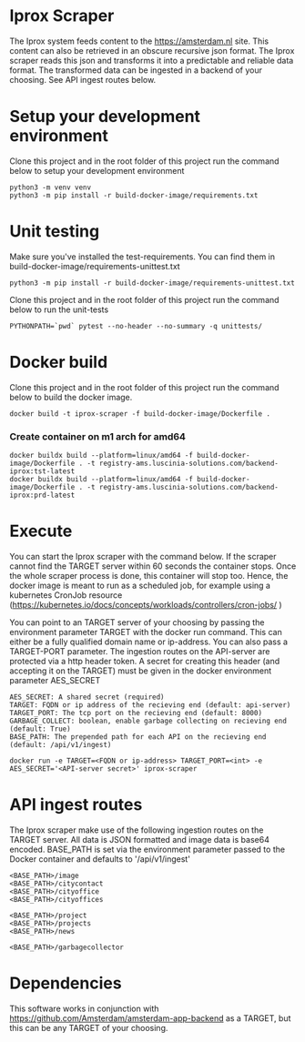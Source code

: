 # Iprox Scraper
The Iprox system feeds content to the https://amsterdam.nl site. This content can also be retrieved in an obscure 
recursive json format. The Iprox scraper reads this json and transforms it into a predictable and reliable data format.
The transformed data can be ingested in a backend of your choosing. See API ingest routes below.

# Setup your development environment
Clone this project and in the root folder of this project run the command below to setup your development environment
    
    python3 -m venv venv
    python3 -m pip install -r build-docker-image/requirements.txt

# Unit testing
Make sure you've installed the test-requirements. You can find them in build-docker-image/requirements-unittest.txt

    python3 -m pip install -r build-docker-image/requirements-unittest.txt

Clone this project and in the root folder of this project run the command below to run the unit-tests

    PYTHONPATH=`pwd` pytest --no-header --no-summary -q unittests/

# Docker build
Clone this project and in the root folder of this project run the command below to build the docker image.

    docker build -t iprox-scraper -f build-docker-image/Dockerfile .
    
### Create container on m1 arch for amd64

    docker buildx build --platform=linux/amd64 -f build-docker-image/Dockerfile . -t registry-ams.luscinia-solutions.com/backend-iprox:tst-latest
    docker buildx build --platform=linux/amd64 -f build-docker-image/Dockerfile . -t registry-ams.luscinia-solutions.com/backend-iprox:prd-latest

# Execute
You can start the Iprox scraper with the command below. If the scraper cannot find the TARGET server within 60 seconds 
the container stops. Once the whole scraper process is done, this container will stop too. Hence, the docker image is 
meant to run as a scheduled job, for example using a kubernetes CronJob resource 
(https://kubernetes.io/docs/concepts/workloads/controllers/cron-jobs/ ) 

You can point to an TARGET server of your choosing by passing the environment parameter
TARGET with the docker run command. This can either be a fully qualified domain name or ip-address. You can also pass
a TARGET-PORT parameter. The ingestion routes on the API-server are protected via a http header token. A secret for 
creating this header (and accepting it on the TARGET) must be given in the docker environment parameter AES_SECRET

    AES_SECRET: A shared secret (required)
    TARGET: FQDN or ip address of the recieving end (default: api-server)
    TARGET_PORT: The tcp port on the recieving end (default: 8000)
    GARBAGE_COLLECT: boolean, enable garbage collecting on recieving end (default: True)
    BASE_PATH: The prepended path for each API on the recieving end (default: /api/v1/ingest) 

    docker run -e TARGET=<FQDN or ip-address> TARGET_PORT=<int> -e AES_SECRET='<API-server secret>' iprox-scraper 

# API ingest routes
The Iprox scraper make use of the following ingestion routes on the TARGET server. All data is JSON formatted and image
data is base64 encoded. BASE_PATH is set via the environment parameter passed to the Docker container and defaults to
'/api/v1/ingest'

    <BASE_PATH>/image            
    <BASE_PATH>/citycontact
    <BASE_PATH>/cityoffice
    <BASE_PATH>/cityoffices

    <BASE_PATH>/project
    <BASE_PATH>/projects
    <BASE_PATH>/news

    <BASE_PATH>/garbagecollector

# Dependencies
This software works in conjunction with https://github.com/Amsterdam/amsterdam-app-backend as a TARGET, but this can
be any TARGET of your choosing.

